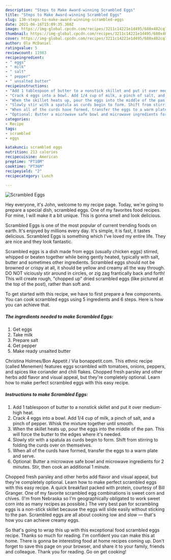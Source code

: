 ```yaml
---
description: "Steps to Make Award-winning Scrambled Eggs"
title: "Steps to Make Award-winning Scrambled Eggs"
slug: 130-steps-to-make-award-winning-scrambled-eggs
date: 2021-06-16T15:09:35.360Z
image: https://img-global.cpcdn.com/recipes/3211c14221e1d495/680x482cq70/scrambled-eggs-recipe-main-photo.jpg
thumbnail: https://img-global.cpcdn.com/recipes/3211c14221e1d495/680x482cq70/scrambled-eggs-recipe-main-photo.jpg
cover: https://img-global.cpcdn.com/recipes/3211c14221e1d495/680x482cq70/scrambled-eggs-recipe-main-photo.jpg
author: Ola McDaniel
ratingvalue: 5
reviewcount: 11983
recipeingredient:
- " eggs"
- " milk"
- " salt"
- " pepper"
- " unsalted butter"
recipeinstructions:
- "Add 1 tablespoon of butter to a nonstick skillet and put it over medium-high heat."
- "Crack 4 eggs into a bowl. Add 1/4 cup of milk, a pinch of salt, and a pinch of pepper. Whisk the mixture together until smooth."
- "When the skillet heats up, pour the eggs into the middle of the pan. This will force the butter to the edges where it&#39;s needed."
- "Slowly stir with a spatula as curds begin to form. Shift from stirring to folding the curds over on themselves."
- "When all of the curds have formed, transfer the eggs to a warm plate and serve."
- "Optional: Butter a microwave safe bowl and microwave ingredients for 2 minutes. Stir, then cook an additional 1 minute."
categories:
- Recipe
tags:
- scrambled
- eggs

katakunci: scrambled eggs 
nutrition: 213 calories
recipecuisine: American
preptime: "PT10M"
cooktime: "PT36M"
recipeyield: "2"
recipecategory: Lunch

---
```



![Scrambled Eggs](https://img-global.cpcdn.com/recipes/3211c14221e1d495/680x482cq70/scrambled-eggs-recipe-main-photo.jpg)

Hey everyone, it's John, welcome to my recipe page. Today, we're going to prepare a special dish, scrambled eggs. One of my favorites food recipes. For mine, I will make it a bit unique. This is gonna smell and look delicious.

Scrambled Eggs is one of the most popular of current trending foods on earth. It's enjoyed by millions every day. It's simple, it is fast, it tastes delicious. Scrambled Eggs is something which I've loved my entire life. They are nice and they look fantastic.

Scrambled eggs is a dish made from eggs (usually chicken eggs) stirred, whipped or beaten together while being gently heated, typically with salt, butter and sometimes other ingredients. Scrambled eggs should not be browned or crispy at all, it should be yellow and creamy all the way through. DO NOT viciously stir around in circles, or zig zag frantically back and forth! This will create rough, &#34;chopped up&#34; dried scrambled eggs (like pictured at the top of the post), rather than soft and.


To get started with this recipe, we have to first prepare a few components. You can cook scrambled eggs using 5 ingredients and 6 steps. Here is how you can achieve that.

<!--inarticleads1-->

##### The ingredients needed to make Scrambled Eggs:

1. Get  eggs
1. Take  milk
1. Prepare  salt
1. Get  pepper
1. Make ready  unsalted butter


Christina Holmes/Bon Appetit / Via bonappetit.com. This ethnic recipe (called Menemen) features eggs scrambled with tomatoes, onions, peppers, and spices like coriander and chili flakes. Chopped fresh parsley and other herbs add flavor and visual appeal, but they&#39;re completely optional. Learn how to make perfect scrambled eggs with this easy recipe. 

<!--inarticleads2-->

##### Instructions to make Scrambled Eggs:

1. Add 1 tablespoon of butter to a nonstick skillet and put it over medium-high heat.
1. Crack 4 eggs into a bowl. Add 1/4 cup of milk, a pinch of salt, and a pinch of pepper. Whisk the mixture together until smooth.
1. When the skillet heats up, pour the eggs into the middle of the pan. This will force the butter to the edges where it&#39;s needed.
1. Slowly stir with a spatula as curds begin to form. Shift from stirring to folding the curds over on themselves.
1. When all of the curds have formed, transfer the eggs to a warm plate and serve.
1. Optional: Butter a microwave safe bowl and microwave ingredients for 2 minutes. Stir, then cook an additional 1 minute.


Chopped fresh parsley and other herbs add flavor and visual appeal, but they&#39;re completely optional. Learn how to make perfect scrambled eggs with this easy recipe. A quick breakfast packed with protein, courtesy of Bill Granger. One of my favorite scrambled egg combinations is sweet corn and chives. (I&#39;m from Nebraska so I&#39;m geographically obligated to work sweet corn into as many recipes as possible.) The very best pan for scrambling eggs is a non-stick skillet because the eggs will slide easily without sticking to the pan. Scrambled eggs are all about cooking low and slow — that&#39;s how you can achieve creamy eggs. 

So that's going to wrap this up with this exceptional food scrambled eggs recipe. Thanks so much for reading. I'm confident you can make this at home. There is gonna be interesting food at home recipes coming up. Don't forget to save this page on your browser, and share it to your family, friends and colleague. Thank you for reading. Go on get cooking!

